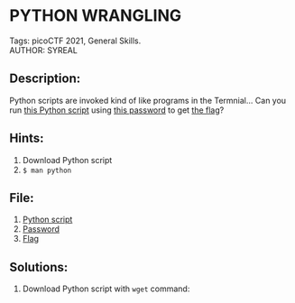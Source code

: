 # PYTHON WRANGLING
Tags: picoCTF 2021, General Skills.  
AUTHOR: SYREAL

## Description:
Python scripts are invoked kind of like programs in the Termnial... Can you run [this Python script](ende.py) using [this password](pw.txt) to get [the flag](flag.txt.en)?

## Hints:
1. Download Python script 
2. `$ man python`

## File:
1. [Python script](ende.py)
2. [Password](pw.txt)
3. [Flag](flag.txt.en)

## Solutions:
1. Download Python script with `wget` command:  
